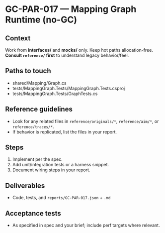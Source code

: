 # GC-PAR-017 — Mapping Graph Runtime (no-GC)

## Context
Work from **interfaces/** and **mocks/** only. Keep hot paths allocation-free. **Consult `reference/` first** to understand legacy behavior/feel.

## Paths to touch
- shared/Mapping/Graph.cs
- tests/MappingGraph.Tests/MappingGraph.Tests.csproj
- tests/MappingGraph.Tests/GraphTests.cs

## Reference guidelines
- Look for any related files in `reference/originals/*`, `reference/aim/*`, or `reference/traces/*`.
- If behavior is replicated, list the files in your report.

## Steps
1) Implement per the spec. 
2) Add unit/integration tests or a harness snippet.
3) Document wiring steps in your report.

## Deliverables
- Code, tests, and `reports/GC-PAR-017.json` + `.md`

## Acceptance tests
- As specified in spec and your brief; include perf targets where relevant.
